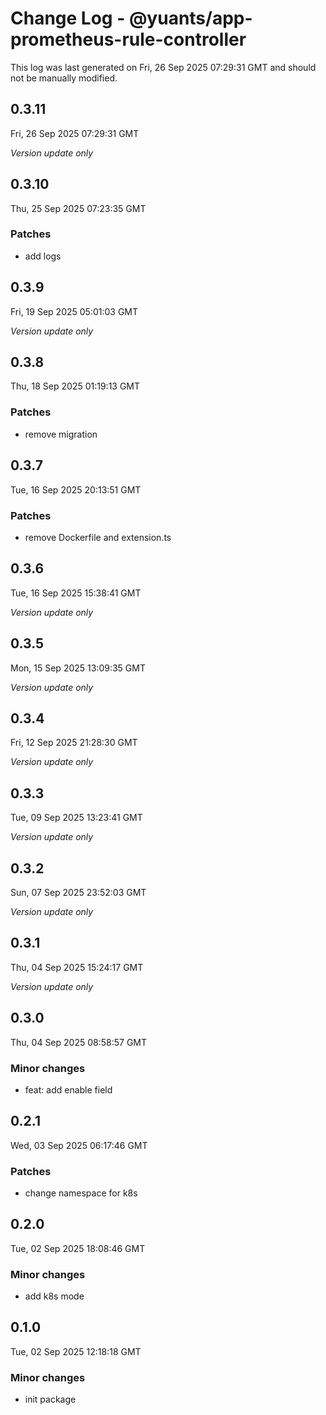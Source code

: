 # Change Log - @yuants/app-prometheus-rule-controller

This log was last generated on Fri, 26 Sep 2025 07:29:31 GMT and should not be manually modified.

## 0.3.11
Fri, 26 Sep 2025 07:29:31 GMT

_Version update only_

## 0.3.10
Thu, 25 Sep 2025 07:23:35 GMT

### Patches

- add logs

## 0.3.9
Fri, 19 Sep 2025 05:01:03 GMT

_Version update only_

## 0.3.8
Thu, 18 Sep 2025 01:19:13 GMT

### Patches

- remove migration

## 0.3.7
Tue, 16 Sep 2025 20:13:51 GMT

### Patches

- remove Dockerfile and extension.ts

## 0.3.6
Tue, 16 Sep 2025 15:38:41 GMT

_Version update only_

## 0.3.5
Mon, 15 Sep 2025 13:09:35 GMT

_Version update only_

## 0.3.4
Fri, 12 Sep 2025 21:28:30 GMT

_Version update only_

## 0.3.3
Tue, 09 Sep 2025 13:23:41 GMT

_Version update only_

## 0.3.2
Sun, 07 Sep 2025 23:52:03 GMT

_Version update only_

## 0.3.1
Thu, 04 Sep 2025 15:24:17 GMT

_Version update only_

## 0.3.0
Thu, 04 Sep 2025 08:58:57 GMT

### Minor changes

- feat: add enable field

## 0.2.1
Wed, 03 Sep 2025 06:17:46 GMT

### Patches

- change namespace for k8s

## 0.2.0
Tue, 02 Sep 2025 18:08:46 GMT

### Minor changes

- add k8s mode

## 0.1.0
Tue, 02 Sep 2025 12:18:18 GMT

### Minor changes

- init package

